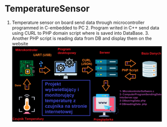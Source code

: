 # TemperatureSensor
1. Temperature sensor on board send data through microcontroller programmed in C-embedded to PC    2. Program writed in C++ send data using CURL to PHP domain script where is saved into DataBase. 3. Another PHP script is reading data from DB and display them on the website
![Screenshot](TemperatureSensor.png)
